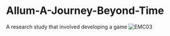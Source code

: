 # Allum-A-Journey-Beyond-Time
A research study that involved developing a game
![EMC03](https://user-images.githubusercontent.com/61070788/164367238-e265a505-5f71-4075-ae84-b0f343e5d76b.png)
